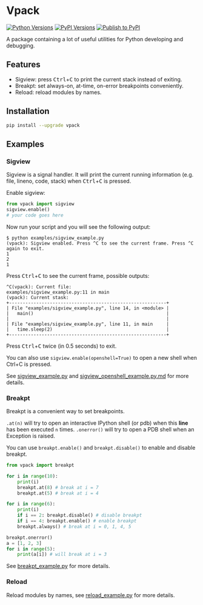 # Vpack

[![Python Versions](https://img.shields.io/pypi/pyversions/vpack.svg?logo=python&logoColor=white)](https://pypi.org/project/vpack)
[![PyPI Versions](https://img.shields.io/pypi/v/vpack.svg)](https://pypi.org/project/vpack/#history)
[![Publish to PyPI](https://github.com/volltin/vpack/actions/workflows/publish-to-pypi.yml/badge.svg)](https://github.com/volltin/vpack/actions/workflows/publish-to-pypi.yml)

A package containing a lot of useful utilities for Python developing and debugging.

## Features

- Sigview: press <kbd>Ctrl</kbd>+<kbd>C</kbd> to print the current stack instead of exiting.
- Breakpt: set always-on, at-time, on-error breakpoints conveniently.
- Reload: reload modules by names.

## Installation

```bash
pip install --upgrade vpack
```

## Examples

### Sigview

Sigview is a signal handler. It will print the current running information (e.g. file, lineno, code, stack) when <kbd>Ctrl</kbd>+<kbd>C</kbd> is pressed.

Enable sigview:

```python
from vpack import sigview
sigview.enable()
# your code goes here
```

Now run your script and you will see the following output:
```
$ python examples/sigview_example.py
(vpack): Sigview enabled. Press ^C to see the current frame. Press ^C again to exit.
1
2
1
```

Press <kbd>Ctrl</kbd>+<kbd>C</kbd> to see the current frame, possible outputs:
```
^C(vpack): Current file:
examples/sigview_example.py:11 in main
(vpack): Current stask:
+----------------------------------------------------------+
| File "examples/sigview_example.py", line 14, in <module> |
|   main()                                                 |
|                                                          |
| File "examples/sigview_example.py", line 11, in main     |
|   time.sleep(2)                                          |
+----------------------------------------------------------+
```

Press <kbd>Ctrl</kbd>+<kbd>C</kbd> twice (in 0.5 seconds) to exit.

You can also use `sigview.enable(openshell=True)` to open a new shell when Ctrl+C is pressed.

See [sigview_example.py](examples/sigview_example.py) and [sigview_openshell_example.py.md](examples/sigview_openshell_example.py) for more details.

### Breakpt

Breakpt is a convenient way to set breakpoints.

`.at(n)` will try to open an interactive IPython shell (or pdb) when this **line** has been executed `n` times.
`.onerror()` will try to open a PDB shell when an Exception is raised.

You can use `breakpt.enable()` and `breakpt.disable()` to enable and disable breakpt.

```python
from vpack import breakpt

for i in range(10):
    print(i)
    breakpt.at(8) # break at i = 7
    breakpt.at(5) # break at i = 4

for i in range(6):
    print(i)
    if i == 2: breakpt.disable() # disable breakpt
    if i == 4: breakpt.enable() # enable breakpt
    breakpt.always() # break at i = 0, 1, 4, 5

breakpt.onerror()
a = [1, 2, 3]
for i in range(5):
    print(a[i]) # will break at i = 3
```

See [breakpt_example.py](examples/breakpt_example.py) for more details.

### Reload

Reload modules by names, see [reload_example.py](examples/reload_example.py) for more details.

